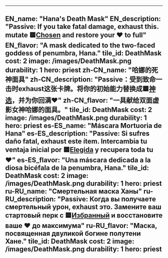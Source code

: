 ---

EN_name: "Hana's Death Mask"
EN_description: "Passive: If you take fatal damage, exhaust this. mutate 🟦<a href = '../en/unknown_type000#PerkPriestess'>Chosen</a> and restore your ❤️ to full"
EN_flavor: "A mask dedicated to the two-faced goddess of penumbra, Hana."
tile_id: DeathMask
cost: 2
image: /images/DeathMask.png
durability: 1
hero: priest
zh-CN_name: "哈娜的死神面具"
zh-CN_description: "Passive：受到致命一击时exhaust这张卡牌。将你的初始能力替换成🟦<a href = '../zh_cn/unknown_type000#PerkPriestess'>神选</a>，并为你回满❤️"
zh-CN_flavor: "一具献给双面虚影女神哈娜的面具。"
tile_id: DeathMask
cost: 2
image: /images/DeathMask.png
durability: 1
hero: priest
es-ES_name: "Máscara Mortuoria de Hana"
es-ES_description: "Passive: Si sufres daño fatal, exhaust este ítem. Intercambia tu ventaja inicial por 🟦<a href = '../es_es/unknown_type000#PerkPriestess'>Elegida</a> y recupera toda tu ❤️"
es-ES_flavor: "Una máscara dedicada a la diosa bicéfala de la penumbra, Hana."
tile_id: DeathMask
cost: 2
image: /images/DeathMask.png
durability: 1
hero: priest
ru-RU_name: "Смертельная маска Ханы"
ru-RU_description: "Passive: Когда вы получаете смертельный урон, exhaust это. Замените ваш стартовый перк с 🟦<a href = '../ru_ru/unknown_type000#PerkPriestess'>Избранный</a> и восстановите ваше ❤️ до максимума"
ru-RU_flavor: "Маска, посвященная двуликой богине полутени Хане."
tile_id: DeathMask
cost: 2
image: /images/DeathMask.png
durability: 1
hero: priest
---